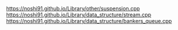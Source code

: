 https://noshi91.github.io/Library/other/suspension.cpp
https://noshi91.github.io/Library/data_structure/stream.cpp
https://noshi91.github.io/Library/data_structure/bankers_queue.cpp
